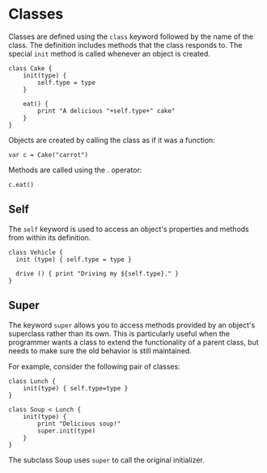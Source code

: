 [comment]: # (Morpho classes help file)
[version]: # (0.5)

[toplevel]: #

# Classes
[tagclass]: # (class)

Classes are defined using the `class` keyword followed by the name of the class.
The definition includes methods  that the class responds to. The special `init` method
is called whenever an object is created.

    class Cake {
        init(type) {
            self.type = type
        }

        eat() {
            print "A delicious "+self.type+" cake"
        }
    }

Objects are created by calling the class as if it was a function:

    var c = Cake("carrot")

Methods are called using the . operator:

    c.eat()

## Self
[tagself]: # (self)

The `self` keyword is used to access an object's properties and methods from within its definition.

    class Vehicle {
      init (type) { self.type = type }

      drive () { print "Driving my ${self.type}." }
    }

## Super
[tagsuper]: # (super)

The keyword `super` allows you to access methods provided by an object's superclass rather than its own. This is particularly useful when the programmer wants a class to extend the functionality of a parent class, but needs to make sure the old behavior is still maintained.

For example, consider the following pair of classes:

    class Lunch {
        init(type) { self.type=type }
    }

    class Soup < Lunch {
        init(type) {
            print "Delicious soup!"
            super.init(type)
        }
    }

The subclass Soup uses `super` to call the original initializer.
